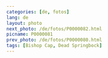 ```yaml
---
categories: [de, fotos]
lang: de
layout: photo
next_photo: /de/fotos/P0000082.html
picname: P0000081
prev_photo: /de/fotos/P0000080.html
tags: [Bishop Cap, Dead Springbock]
---
```

